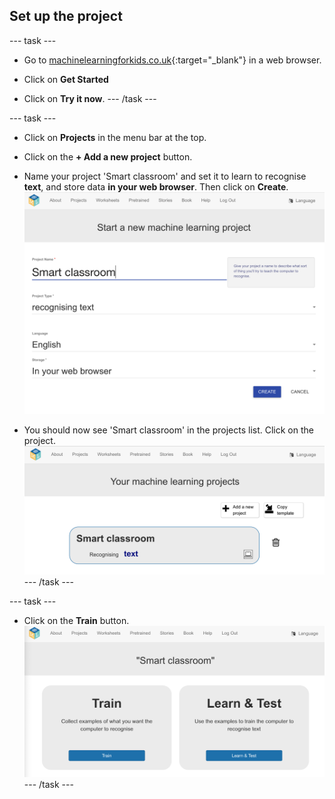 ## Set up the project

--- task ---
+ Go to [machinelearningforkids.co.uk](https://machinelearningforkids.co.uk/){:target="_blank"} in a web browser. 

+ Click on **Get Started**

+ Click on **Try it now**.
--- /task ---

--- task ---
+ Click on **Projects** in the menu bar at the top.

+ Click on the **+ Add a new project** button.

+ Name your project 'Smart classroom' and set it to learn to recognise **text**, and store data **in your web browser**.  Then click on **Create**.
![Creating a project](images/create-project-annotated.png)

+ You should now see 'Smart classroom' in the projects list. Click on the project.
![Project list with smart classroom listed](images/projects-list-annotated.png)
--- /task ---

--- task ---
+ Click on the **Train** button.
![Project main menu](images/project-train-annotated.png)
--- /task ---